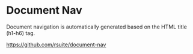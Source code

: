 # Document Nav

Document navigation is automatically generated based on the HTML title (h1-h6) tag.

https://github.com/rsuite/document-nav